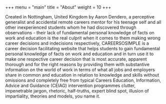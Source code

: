 +++
menu = "main"
title = "About"
weight = 10
+++

Created in Nottingham, United Kingdom by Aaron Dendero, a perceptive generalist and accidental remote careers mentor for his teenage self and all other inexperienced students whom he had discovered through observations - their lack of fundamental personal knowledge of facts on work and education is the real culprit when it comes to them making wrong career decisions and indecisions respectively, CAREERSOSIMPLE is a career decision facilitating website that helps students to gain fundamental personal knowledge of facts on work and education and in turn use it to make one respective career decision that is most accurate, apparent thorough and for the right reasons by providing them with substantive information on the world of work in terms of what all jobs and employers share in common and education in relation to knowledge and skills without omissions and completely free from typical Careers Education, Information, Advice and Guidance (CEIAG) intervention programmes clutter, impenetrable jargon, rhetoric, half-truths, expert blind spot, illusion of impartiality, theories and models, you name it.